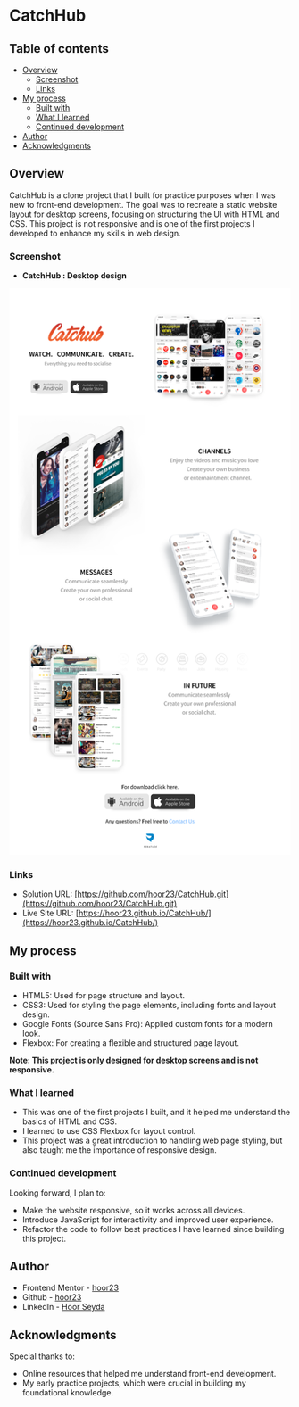 # CatchHub 

## Table of contents

- [Overview](#overview)
  - [Screenshot](#screenshot)
  - [Links](#links)
- [My process](#my-process)
  - [Built with](#built-with)
  - [What I learned](#what-i-learned)
  - [Continued development](#continued-development)
- [Author](#author)
- [Acknowledgments](#acknowledgments)



## Overview

CatchHub is a clone project that I built for practice purposes when I was new to front-end development. The goal was to recreate a static website layout for desktop screens, focusing on structuring the UI with HTML and CSS. This project is not responsive and is one of the first projects I developed to enhance my skills in web design.

### Screenshot

- **CatchHub : Desktop design**

![](./Catchhub/Catchhub.png)


### Links

- Solution URL: [https://github.com/hoor23/CatchHub.git](https://github.com/hoor23/CatchHub.git)
- Live Site URL: [https://hoor23.github.io/CatchHub/](https://hoor23.github.io/CatchHub/)

## My process

### Built with

- HTML5: Used for page structure and layout.
- CSS3: Used for styling the page elements, including fonts and layout design.
- Google Fonts (Source Sans Pro): Applied custom fonts for a modern look.
- Flexbox: For creating a flexible and structured page layout.

**Note: This project is only designed for desktop screens and is not responsive.**

### What I learned

- This was one of the first projects I built, and it helped me understand the basics of HTML and CSS.
- I learned to use CSS Flexbox for layout control.
- This project was a great introduction to handling web page styling, but also taught me the importance of responsive design.

### Continued development

Looking forward, I plan to:

- Make the website responsive, so it works across all devices.
- Introduce JavaScript for interactivity and improved user experience.
- Refactor the code to follow best practices I have learned since building this project.

## Author
- Frontend Mentor - [hoor23](https://www.frontendmentor.io/profile/hoor23)
- Github - [hoor23](https://github.com/hoor23)
- LinkedIn - [Hoor Seyda](www.linkedin.com/in/hoor-seyda-901176222)

## Acknowledgments

Special thanks to:

- Online resources that helped me understand front-end development.
- My early practice projects, which were crucial in building my foundational knowledge.
